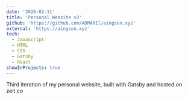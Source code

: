 ```yaml
---
date: '2020-02-11'
title: 'Personal Website v3'
github: 'https://github.com/ADMARIl/aingson.xyz'
external: 'https://aingson.xyz'
tech:
  - JavaScript
  - HTML
  - CSS
  - Gatsby
  - React
showInProjects: true
---
```


Third iteration of my personal website, built with Gatsby and hosted on zeit.co